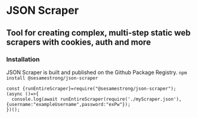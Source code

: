 # JSON Scraper
## Tool for creating complex, multi-step static web scrapers with cookies, auth and more
### Installation
JSON Scraper is built and published on the Github Package Registry.
`npm install @sesamestrong/json-scraper`
```node
const {runEntireScraper}=require("@sesamestrong/json-scraper");
(async ()=>{
  console.log(await runEntireScraper(require('./myScraper.json'),{username:"exampleUsername",password:"exPw"});
})();
```
